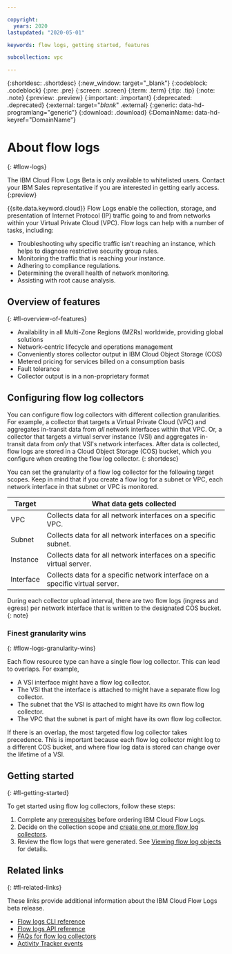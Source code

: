 ```yaml
---

copyright:
  years: 2020
lastupdated: "2020-05-01"

keywords: flow logs, getting started, features

subcollection: vpc

---
```


{:shortdesc: .shortdesc}
{:new_window: target="_blank"}
{:codeblock: .codeblock}
{:pre: .pre}
{:screen: .screen}
{:term: .term}
{:tip: .tip}
{:note: .note}
{:preview: .preview}
{:important: .important}
{:deprecated: .deprecated}
{:external: target="_blank_" .external}
{:generic: data-hd-programlang="generic"}
{:download: .download}
{:DomainName: data-hd-keyref="DomainName"}

# About flow logs
{: #flow-logs}

The IBM Cloud Flow Logs Beta is only available to whitelisted users. Contact your IBM Sales representative if you are interested in getting early access.
{:preview}

{{site.data.keyword.cloud}} Flow Logs enable the collection, storage, and presentation of Internet Protocol (IP) traffic going to and from networks within your Virtual Private Cloud (VPC). Flow logs can help with a number of tasks, including:

* Troubleshooting why specific traffic isn't reaching an instance, which helps to diagnose restrictive security group rules.
* Monitoring the traffic that is reaching your instance.
* Adhering to compliance regulations.
* Determining the overall health of network monitoring.
* Assisting with root cause analysis.

## Overview of features
{: #fl-overview-of-features}

* Availability in all Multi-Zone Regions (MZRs) worldwide, providing global solutions
* Network-centric lifecycle and operations management
* Conveniently stores collector output in IBM Cloud Object Storage (COS)
* Metered pricing for services billed on a consumption basis
* Fault tolerance
* Collector output is in a non-proprietary format

## Configuring flow log collectors

You can configure flow log collectors with different collection granularities. For example, a collector that targets a Virtual Private Cloud (VPC) and aggregates in-transit data from _all_ network interfaces within that VPC. Or, a collector that targets a virtual server instance (VSI) and aggregates in-transit data from _only_ that VSI's network interfaces. After data is collected, flow logs are stored in a Cloud Object Storage (COS) bucket, which you configure when creating the flow log collector.
{: shortdesc}

You can set the granularity of a flow log collector for the following target scopes. Keep in mind that if you create a flow log for a subnet or VPC, each network interface in that subnet or VPC is monitored.

| Target | What data gets collected |
|---|---|
| VPC | Collects data for all network interfaces on a specific VPC. |
| Subnet | Collects data for all network interfaces on a specific subnet. |
| Instance | Collects data for all network interfaces on a specific virtual server. |
| Interface | Collects data for a specific network interface on a specific virtual server. |

During each collector upload interval, there are two flow logs (ingress and egress) per network interface that is written to the designated COS bucket.
{: note}

### Finest granularity wins
{: #flow-logs-granularity-wins}

Each flow resource type can have a single flow log collector. This can lead to overlaps. For example,

* A VSI interface might have a flow log collector.
* The VSI that the interface is attached to might have a separate flow log collector.
* The subnet that the VSI is attached to might have its own flow log collector.
* The VPC that the subnet is part of might have its own flow log collector.

If there is an overlap, the most targeted flow log collector takes precedence. This is important because each flow log collector might log to a different COS bucket, and where flow log data is stored can change over the lifetime of a VSI.  

## Getting started
{: #fl-getting-started}  

To get started using flow log collectors, follow these steps:

1. Complete any [prerequisites](/docs/vpc?topic=vpc-ordering-flow-log-collector#fl-before-you-begin) before ordering IBM Cloud Flow Logs.
2. Decide on the collection scope and [create one or more flow log collectors](/docs/vpc?topic=vpc-ordering-flow-log-collector).
3. Review the flow logs that were generated. See [Viewing flow log objects](/docs/vpc?topic=vpc-fl-analyze) for details.

## Related links
{: #fl-related-links}

These links provide additional information about the IBM Cloud Flow Logs beta release.

* [Flow logs CLI reference](/docs/vpc?topic=vpc-infrastructure-cli-plugin-vpc-reference#flow-logs-cli-ref)
* [Flow logs API reference](https://{DomainName}/apidocs/vpc#list-all-flow-log-collectors)
* [FAQs for flow log collectors](/docs/vpc?topic=vpc-fl-faq)
* [Activity Tracker events](/docs/vpc?topic=vpc-at-events#events-flow-logs)
